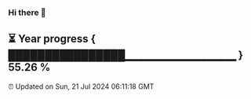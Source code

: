 ### Hi there 👋
⏳ Year progress { ████████████████▁▁▁▁▁▁▁▁▁▁▁▁▁▁ } 55.26 %
---
⏰ Updated on Sun, 21 Jul 2024 06:11:18 GMT

